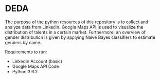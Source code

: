 # DEDA
The purpose of the python resources of this repository is to collect and analyze data from LinkedIn.
Google Maps API is used to visualize the distribution of talents in a certain market. Furthermore, an overview of gender distribution is given by applying Naive Bayes classifiers to estimate genders by name.

Requirements to run:
- LinkedIn Account (basic)
- Google Maps API Code
- Python 3.6.2
